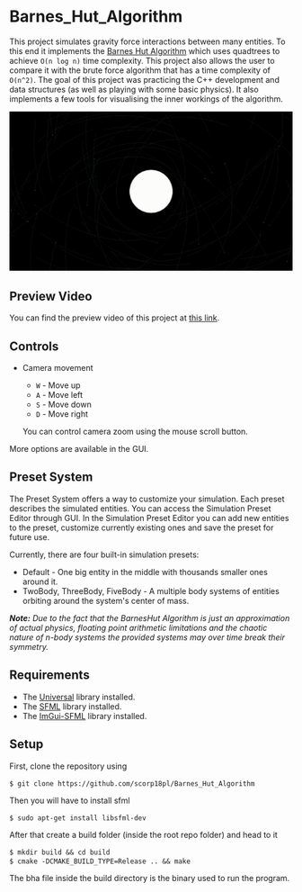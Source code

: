 # Barnes_Hut_Algorithm

This project simulates gravity force interactions between many entities. To this end it
implements the [Barnes Hut Algorithm](https://en.wikipedia.org/wiki/Barnes%E2%80%93Hut_simulation) which uses quadtrees
to achieve `O(n log n)` time complexity.
This project also allows the user to compare it with the brute force algorithm
that has a time complexity of `O(n^2)`. The goal of this project was practicing the C++ development
and data structures (as well as playing with some basic physics).
It also implements a few tools for visualising the inner workings of the algorithm.

![](static/preview.gif)

## Preview Video

You can find the preview video of this project at [this link](https://www.youtube.com/watch?v=C6pCYyDt_3o&ab_channel=Scorp).

## Controls

* Camera movement
    - `W` - Move up
    - `A` - Move left
    - `S` - Move down
    - `D` - Move right

  You can control camera zoom using the mouse scroll button.

More options are available in the GUI.

## Preset System

The Preset System offers a way to customize your simulation. Each preset
describes the simulated entities. You can access the Simulation Preset Editor
through GUI. In the Simulation Preset Editor you can add new entities to the preset,
customize currently existing ones and save the preset for future use.

Currently, there are four built-in simulation presets:

- Default - One big entity in the middle with thousands smaller ones around it.
- TwoBody, ThreeBody, FiveBody - A multiple body systems of entities orbiting around the system's center of mass.

***Note:*** *Due to the fact that the BarnesHut Algorithm is just an approximation of actual physics, floating point
arithmetic limitations and the chaotic nature of n-body systems the provided systems may over time break their
symmetry.*

## Requirements

- The [Universal](https://github.com/scorp18pl/Universal) library installed.
- The [SFML](hhttps://github.com/SFML/SFML) library installed.
- The [ImGui-SFML](https://github.com/SFML/imgui-sfml) library installed.

## Setup

First, clone the repository using

```console
$ git clone https://github.com/scorp18pl/Barnes_Hut_Algorithm
```

Then you will have to install sfml

```console
$ sudo apt-get install libsfml-dev
```

After that create a build folder (inside the root repo folder) and head to it

```console
$ mkdir build && cd build
$ cmake -DCMAKE_BUILD_TYPE=Release .. && make
```

The bha file inside the build directory is the binary
used to run the program.
